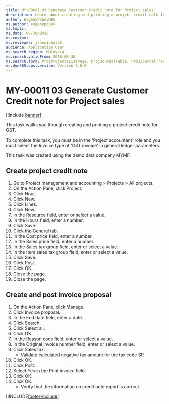 ```yaml
--- 
title: MY-00011 03 Generate Customer Credit note for Project sales
description: Learn about creating and printing a project credit note for GST, including a step-by-step process for creating project credit notes. 
author: EvgenyPopovMBS
ms.author: evgenypopov
ms.topic:
ms.date: 08/29/2018
ms.custom:
ms.reviewer: johnmichalak
audience: Application User 
ms.search.region: Malaysia
ms.search.validFrom: 2016-06-30
ms.search.form: ProjProjectsListPage, ProjJournalTable, ProjJournalTransEmpl, ResourceLookup, TaxGroupLookup, ProjInvoiceProposalCreateLines, ProjInvoiceProposalDetail, CustInvoiceJourLookup_MY, TaxTmpWorkTrans, ProjInvoiceEditLines,  SysOperationSandboxForm
ms.dyn365.ops.version: Version 7.0.0 
---
```


# MY-00011 03 Generate Customer Credit note for Project sales

[!include [banner](../../includes/banner.md)]

This task walks you through creating and printing a project credit note for GST.



To complete this task, you must be in the 'Project accountant' role and you must select the Invoice type of 'GST invoice' in general ledger parameters.

This task was created using the demo data company MYMF.




## Create project credit note
1. Go to Project management and accounting > Projects > All projects.
2. On the Action Pane, click Project.
3. Click Hour.
4. Click New.
5. Click Lines.
6. Click New.
7. In the Resource field, enter or select a value.
8. In the Hours field, enter a number.
9. Click Save.
10. Click the General tab.
11. In the Cost price field, enter a number.
12. In the Sales price field, enter a number.
13. In the Sales tax group field, enter or select a value.
14. In the Item sales tax group field, enter or select a value.
15. Click Save.
16. Click Post.
17. Click OK.
18. Close the page.
19. Close the page.

## Create and post invoice proposal
1. On the Action Pane, click Manage.
2. Click Invoice proposal.
3. In the End date field, enter a date.
4. Click Search.
5. Click Select all.
6. Click OK.
7. In the Reason code field, enter or select a value.
8. In the Original invoice number field, enter or select a value.
9. Click Sales tax.
    * Validate calculated negative tax amount for the tax code SR  
10. Click OK.
11. Click Post.
12. Select Yes in the Print invoice field.
13. Click OK.
14. Click OK.
    * Verify that the information on credit note report is correct.  



[!INCLUDE[footer-include](../../../includes/footer-banner.md)]